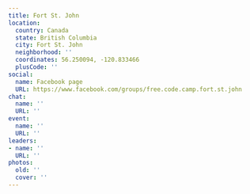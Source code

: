```yaml
---
title: Fort St. John
location:
  country: Canada
  state: British Columbia
  city: Fort St. John
  neighborhood: ''
  coordinates: 56.250094, -120.833466
  plusCode: ''
social:
  name: Facebook page
  URL: https://www.facebook.com/groups/free.code.camp.fort.st.john
chat:
  name: ''
  URL: ''
event:
  name: ''
  URL: ''
leaders:
- name: ''
  URL: ''
photos:
  old: ''
  cover: ''
---
```


